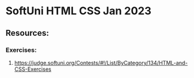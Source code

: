 # SoftUni HTML CSS Jan 2023

## Resources:
### Exercises:
1. https://judge.softuni.org/Contests/#!/List/ByCategory/134/HTML-and-CSS-Exercises